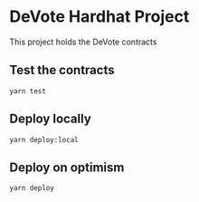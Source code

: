 # DeVote Hardhat Project

This project holds the DeVote contracts

## Test the contracts 

```shell
yarn test
```

## Deploy locally

```shell
yarn deploy:local
```

## Deploy on optimism

```shell
yarn deploy
```